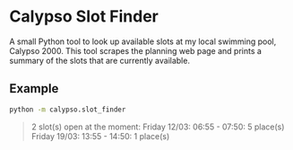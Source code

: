 # Calypso Slot Finder

A small Python tool to look up available slots at my local swimming pool, Calypso 2000.
This tool scrapes the planning web page and prints a summary of the slots that are currently available.

## Example

```bash
python -m calypso.slot_finder
```

> 2 slot(s) open at the moment:
> Friday 12/03: 06:55 - 07:50: 5 place(s)
> Friday 19/03: 13:55 - 14:50: 1 place(s)
